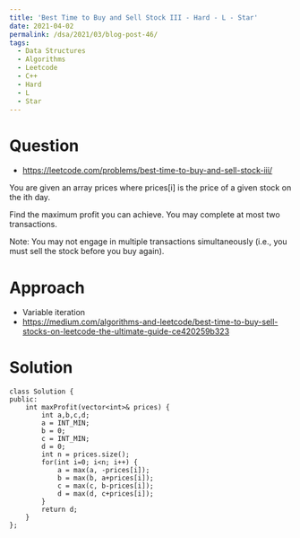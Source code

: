 ```yaml
---
title: 'Best Time to Buy and Sell Stock III - Hard - L - Star'
date: 2021-04-02
permalink: /dsa/2021/03/blog-post-46/
tags:
  - Data Structures
  - Algorithms
  - Leetcode
  - C++
  - Hard
  - L
  - Star
---
```


# Question

- https://leetcode.com/problems/best-time-to-buy-and-sell-stock-iii/

You are given an array prices where prices[i] is the price of a given stock on the ith day.

Find the maximum profit you can achieve. You may complete at most two transactions.

Note: You may not engage in multiple transactions simultaneously (i.e., you must sell the stock before you buy again).

# Approach

- Variable iteration
- https://medium.com/algorithms-and-leetcode/best-time-to-buy-sell-stocks-on-leetcode-the-ultimate-guide-ce420259b323

# Solution
```
class Solution {
public:
    int maxProfit(vector<int>& prices) {
        int a,b,c,d;
        a = INT_MIN;
        b = 0;
        c = INT_MIN;
        d = 0;
        int n = prices.size();
        for(int i=0; i<n; i++) {
            a = max(a, -prices[i]);
            b = max(b, a+prices[i]);
            c = max(c, b-prices[i]);
            d = max(d, c+prices[i]);
        }
        return d;
    }
};
```